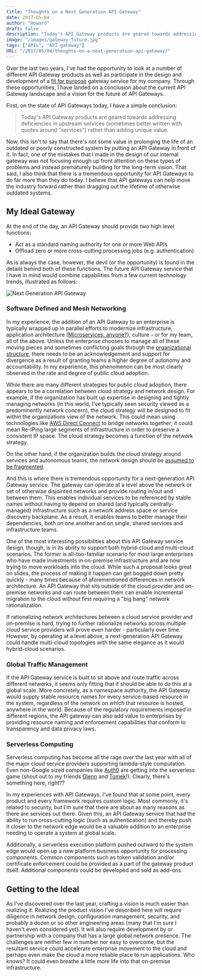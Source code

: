 ```yaml
---
title: "Thoughts on a Next Generation API Gateway"
date: 2017-05-04
author: "Howard"
draft: false
description: "Today's API Gateway products are geared towards addressing deficiencies in upstream services rather than adding unique value. I have some thoughts on what a next-generation, value-adding gateway might look like."
image: "/images/gateway-future.jpg"
tags: ["APIs", "API gateway"]
URL: "/2017/05/04/thoughts-on-a-next-generation-api-gateway/" 
---
```


Over the last two years, I've had the opportunity to look at a number of different API Gateway products as well as participate in the design and development of a [fit for purpose](http://blog.howarddierking.com/2015/05/24/on-api-gateways/) gateway service for my company. Through these opportunities, I have landed on a conclusion about the current API Gateway landscape and a vision for the future of API Gateways.

First, on the state of API Gateways today, I have a simple conclusion:

> Today's API Gateway products are geared towards addressing deficiencies in upstream services (sometimes better written with quotes around "services") rather than adding unique value.

Now, this isn't to say that there's not some value in prolonging the life of an outdated or poorly constructed system by putting an API Gateway in front of it. In fact, one of the mistakes that I made in the design of our internal gateway was not focusing enough up front attention on these types of problems and instead prematurely building for the long-term vision. That said, I also think that there is a tremendous opportunity for API Gateways to do far more than they do today. I believe that API gateways can help move the industry forward rather than dragging out the lifetime of otherwise outdated systems.

## My Ideal Gateway

At the end of the day, an API Gateway should provide two high level functions:

* Act as a standard naming authority for one or more Web APIs
* Offload zero or more cross-cutting processing jobs (e.g. authentication)

As is always the case, however, the devil (or the opportunity) is found in the details behind both of these functions. The future API Gateway service that I have in mind would combine capabilities from a few current technology trends, illustrated as follows:

![Next Generation API Gateway](/images/api-gateway-next-gen.png)

### Software Defined and Mesh Networking

In my experience, the addition of an API Gateway to an enterprise is typically wrapped up in parallel efforts to modernize infrastructure, application architecture ([Microservices, anyone?](http://arhipov.blogspot.com/2015/03/misconceptions-about-microservices.html)), culture - or for my team, all of the above. Unless the enterprise chooses to manage all of these moving pieces and sometimes conflicting goals through the [organizational structure](http://www.gartner.com/it-glossary/bimodal), there needs to be an acknowledgement and support for divergence as a result of granting teams a higher degree of autonomy and accountability. In my experience, this phenomenon can be most clearly observed in the rate and degree of public cloud adoption.

While there are many different strategies for public cloud adoption, there appears to be a correlation between cloud strategy and network design. For example, if the organization has built up expertise in designing and tightly managing networks (in this world, I've typically seen security viewed as a predominently network concern), the cloud strategy will be designed to fit within the organizations view of the network. This could mean using technologies like [AWS Direct Connect](http://docs.aws.amazon.com/directconnect/latest/UserGuide/Welcome.html) to bridge networks together; it could mean Re-IPing large segments of infrastructure in order to preserve a consistent IP space. The cloud strategy becomes a function of the network strategy.

On the other hand, if the organization builds the cloud strategy around services and autonomous teams, the network design should be [assumed to be fragmented](http://blog.howarddierking.com/2016/10/21/there-is-no-data-center/).

And this is where there is tremendous opportunity for a next-generation API Gateway service. The gateway can operate at a level above the network or set of otherwise disjointed networks and provide routing in/out and between them. This enables individual services to be referenced by stable names without having to depend on shared (and typically centrally-managed) infrastructure such as a network address space or service discovery backplane. As a result, it enables teams to better manage their dependencies, both on one another and on single, shared services and infrastructure teams.

One of the most interesting possibilities about this API Gateway service design, though, is in its ability to support both hybrid-cloud and multi-cloud scenarios. The former is all-too-familiar scenario for most large enterprises who have made investments in on-premise infrastructure and are now trying to move workloads into the cloud. While such a proposal looks great on slides, the process of making it happen can get bogged down pretty quickly - many times because of aforementioned differences in network architecture. An API Gateway that sits outside of the cloud provider and on-premise networks and can route between them can enable incremental migration to the cloud without first requiring a "big bang" network rationalization.

If rationalizing network architectures between a cloud service provider and on-premise is hard, trying to further rationalize networks across multiple cloud service providers will prove even harder - particularly over time. However, by operating at a level above, a next-generation API Gateway could handle multi-cloud topologies with the same elegance as it would hybrid-cloud scenarios.

### Global Traffic Management

If the API Gateway service is built to sit above and route traffic across different networks, it seems only fitting that it should be able to do this at a global scale. More concretely, as a namespace authority, the API Gateway would supply stable resource names for every service-based resource in the system, regardless of the network on which that resource is hosted, anywhere in the world. Because of the regulatory requirements imposed in different regions, the API gateway can also add value to enterprises by providing resource naming and enforcement capabilities that conform to transparency and data privacy laws. 

### Serverless Computing 

Serverless computing has become all the rage over the last year with all of the major cloud service providers supporting lambda-style computation. Even non-Google sized companies like [Auth0](https://webtask.io/) are getting into the serverless game (shout out to my friends [Glenn](https://medium.com/@gblock/) and [Tomek](https://tomasz.janczuk.org/)!). Clearly, there's something here, right??

In my experiences with API Gateways, I've found that at some point, every product and every framework requires custom logic. Most commonly, it's related to security, but I'm sure that there are about as many reasons as there are services out there. Given this, an API Gateway service that had the ability to run cross-cutting logic (such as authentication) and thereby push it closer to the network edge would be a valuable addition to an enterprise needing to operate a system at global scale.

Additionally, a serverless execution platform pushed outward to the system edge would open up a new platform business opportunity for processing components. Common components such as token validation and/or certificate enforcement could be provided as a part of the gateway product itself. Additional components could be developed and sold as add-ons.

## Getting to the Ideal

As I've discovered over the last year, crafting a vision is much easier than realizing it. Realizing the product vision I've described here will require diligence in network design, configuration management, security, and probably a dozen or so other engineering areas (many that I'm sure I haven't even considered yet). It will also require development by or partnership with a company that has a large global network presence. The challenges are neither few in number nor easy to overcome, but the resultant service could accelerate enterprise movement to the cloud and perhaps even make the cloud a more reliable place to run applications. Who knows? It could even breathe a little more life into that on-premise infrastructure.
